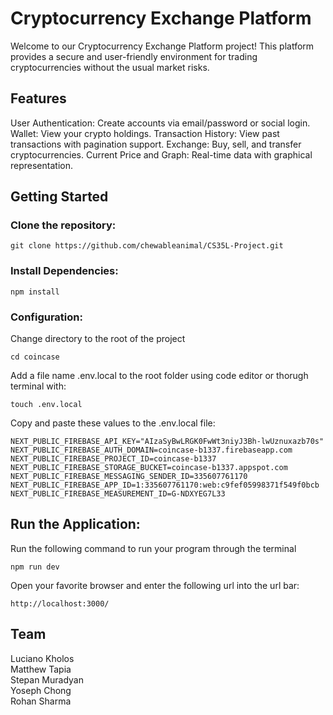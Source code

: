 # Cryptocurrency Exchange Platform
Welcome to our Cryptocurrency Exchange Platform project! This platform provides a secure and user-friendly environment for trading cryptocurrencies without the usual market risks.

## Features
User Authentication: Create accounts via email/password or social login.
Wallet: View your crypto holdings.
Transaction History: View past transactions with pagination support.
Exchange: Buy, sell, and transfer cryptocurrencies.
Current Price and Graph: Real-time data with graphical representation.


## Getting Started

### Clone the repository:
```
git clone https://github.com/chewableanimal/CS35L-Project.git
```

### Install Dependencies:
```
npm install
```
### Configuration:

Change directory to the root of the project

```
cd coincase
```

Add a file name .env.local to the root folder using code editor or thorugh terminal with:

```
touch .env.local
```

Copy and paste these values to the .env.local file:

```
NEXT_PUBLIC_FIREBASE_API_KEY="AIzaSyBwLRGK0FwWt3niyJ3Bh-lwUznuxazb70s"
NEXT_PUBLIC_FIREBASE_AUTH_DOMAIN=coincase-b1337.firebaseapp.com
NEXT_PUBLIC_FIREBASE_PROJECT_ID=coincase-b1337
NEXT_PUBLIC_FIREBASE_STORAGE_BUCKET=coincase-b1337.appspot.com
NEXT_PUBLIC_FIREBASE_MESSAGING_SENDER_ID=335607761170
NEXT_PUBLIC_FIREBASE_APP_ID=1:335607761170:web:c9fef05998371f549f0bcb
NEXT_PUBLIC_FIREBASE_MEASUREMENT_ID=G-NDXYEG7L33
```

## Run the Application:

Run the following command to run your program through the terminal

```
npm run dev
```

Open your favorite browser and enter the following url into the url bar:

```
http://localhost:3000/
```

## Team
Luciano Kholos<br>
Matthew Tapia<br>
Stepan Muradyan<br>
Yoseph Chong<br>
Rohan Sharma
